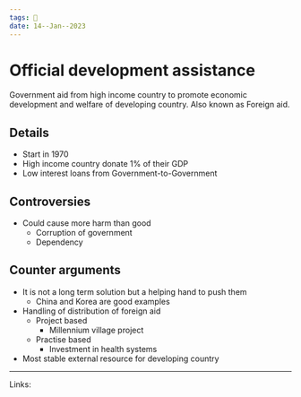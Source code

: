 ```yaml
---
tags: 🌱
date: 14--Jan--2023
---
```


# Official development assistance

Government aid from high income country to promote economic development and welfare of developing country. Also known as Foreign aid.

## Details
- Start in 1970
- High income country donate 1% of their GDP
- Low interest loans from Government-to-Government

## Controversies
- Could cause more harm than good
    - Corruption of government
    - Dependency

## Counter arguments
- It is not a long term solution but a helping hand to push them
    - China and Korea are good examples
- Handling of distribution of foreign aid
    - Project based
        - Millennium village project
    - Practise based
        - Investment in health systems
- Most stable external resource for developing country

---
Links: 